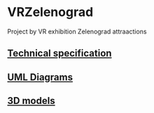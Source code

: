 # VRZelenograd
Project by VR exhibition Zelenograd attraactions

## [Technical specification](src/techSpec.docx)
## [UML Diagrams](src/uml/README.md)
## [3D models](https://disk.yandex.ru/d/jZX4ArsJFWSadg)
